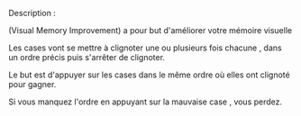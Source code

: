 Description :

 (Visual Memory Improvement) a pour but d'améliorer votre mémoire visuelle

Les cases vont se mettre à clignoter une ou plusieurs fois chacune , dans un ordre précis puis s'arrêter de clignoter.

 Le but est d'appuyer sur les cases dans le même ordre où elles ont clignoté pour gagner.

 Si vous manquez l'ordre en appuyant sur la mauvaise case , vous perdez.
